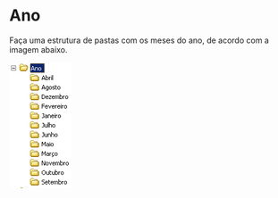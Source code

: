 # Ano

Faça uma estrutura de pastas com os meses do ano, de acordo com a imagem
abaixo.

![ano](imagem/09-ano.png)

